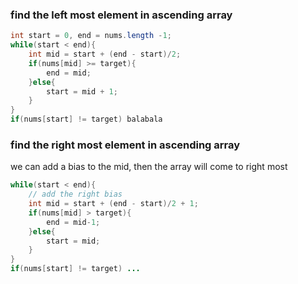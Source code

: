 ### find the left most element in ascending array
```java
int start = 0, end = nums.length -1;
while(start < end){
    int mid = start + (end - start)/2;
    if(nums[mid] >= target){
        end = mid;
    }else{
        start = mid + 1;
    }
}
if(nums[start] != target) balabala
```

### find the right most element in ascending array

we can add a bias to the mid, then the array will come to right most
```java
while(start < end){
    // add the right bias
    int mid = start + (end - start)/2 + 1;
    if(nums[mid] > target){
        end = mid-1;
    }else{
        start = mid;
    }
}
if(nums[start] != target) ...
```